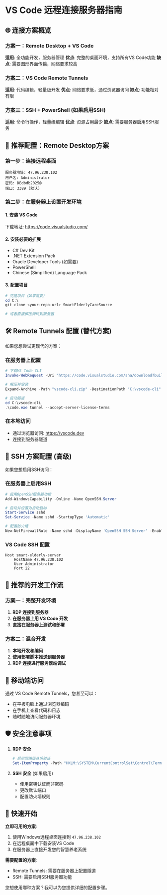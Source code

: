 # VS Code 远程连接服务器指南

## 🌐 连接方案概览

### 方案一：Remote Desktop + VS Code
**适用**: 全功能开发，服务器管理
**优点**: 完整的桌面环境，支持所有VS Code功能
**缺点**: 需要图形界面传输，网络要求较高

### 方案二：VS Code Remote Tunnels
**适用**: 代码编辑，轻量级开发
**优点**: 网络要求低，通过浏览器访问
**缺点**: 功能相对有限

### 方案三：SSH + PowerShell (如果启用SSH)
**适用**: 命令行操作，轻量级编辑
**优点**: 资源占用最少
**缺点**: 需要服务器启用SSH服务

## 🚀 推荐配置：Remote Desktop方案

### 第一步：连接远程桌面
```
服务器地址: 47.96.238.102
用户名: Administrator  
密码: DBdbdb2025@
端口: 3389 (默认)
```

### 第二步：在服务器上设置开发环境

#### 1. 安装 VS Code
下载地址: https://code.visualstudio.com/

#### 2. 安装必要的扩展
- C# Dev Kit
- .NET Extension Pack  
- Oracle Developer Tools (如需要)
- PowerShell
- Chinese (Simplified) Language Pack

#### 3. 配置项目
```powershell
# 克隆项目（如果需要）
cd C:\
git clone <your-repo-url> SmartElderlyCareSource

# 或者直接解压源码到服务器
```

## 🛠️ Remote Tunnels 配置 (替代方案)

如果您想尝试更现代的方案：

### 在服务器上配置
```powershell
# 下载VS Code CLI
Invoke-WebRequest -Uri "https://code.visualstudio.com/sha/download?build=stable&os=cli-win32-x64" -OutFile "vscode-cli.zip"

# 解压并安装
Expand-Archive -Path "vscode-cli.zip" -DestinationPath "C:\vscode-cli"

# 启动隧道
cd C:\vscode-cli
.\code.exe tunnel --accept-server-license-terms
```

### 在本地访问
- 通过浏览器访问: https://vscode.dev
- 连接到服务器隧道

## 🔧 SSH 方案配置 (高级)

如果您想启用SSH访问：

### 在服务器上启用SSH
```powershell
# 启用OpenSSH服务器功能
Add-WindowsCapability -Online -Name OpenSSH.Server

# 启动并设置为自动启动
Start-Service sshd
Set-Service -Name sshd -StartupType 'Automatic'

# 配置防火墙
New-NetFirewallRule -Name sshd -DisplayName 'OpenSSH SSH Server' -Enabled True -Direction Inbound -Protocol TCP -Action Allow -LocalPort 22
```

### VS Code SSH 配置
```
Host smart-elderly-server
    HostName 47.96.238.102
    User Administrator
    Port 22
```

## 🎯 推荐的开发工作流

### 方案一：完整开发环境
1. **RDP 连接到服务器**
2. **在服务器上用 VS Code 开发**
3. **直接在服务器上测试和部署**

### 方案二：混合开发
1. **本地开发和编码**
2. **使用部署脚本推送到服务器**
3. **RDP 连接进行服务器端调试**

## 📱 移动端访问

通过 VS Code Remote Tunnels，您甚至可以：
- 在平板电脑上通过浏览器编码
- 在手机上查看代码和日志
- 随时随地访问服务器环境

## 🛡️ 安全注意事项

1. **RDP 安全**
   ```powershell
   # 启用网络级身份验证
   Set-ItemProperty -Path "HKLM:\SYSTEM\CurrentControlSet\Control\Terminal Server\WinStations\RDP-Tcp" -Name SecurityLayer -Value 1
   ```

2. **SSH 安全** (如果启用)
   - 使用密钥认证而非密码
   - 更改默认端口
   - 配置防火墙规则

## 🚀 快速开始

**立即可用的方案**:
1. 使用Windows远程桌面连接到 `47.96.238.102`
2. 在远程桌面中下载安装VS Code
3. 在服务器上直接开发您的智慧养老系统

**需要配置的方案**:
- Remote Tunnels: 需要在服务器上配置隧道
- SSH: 需要启用SSH服务器功能

您想使用哪种方案？我可以为您提供详细的配置步骤。
